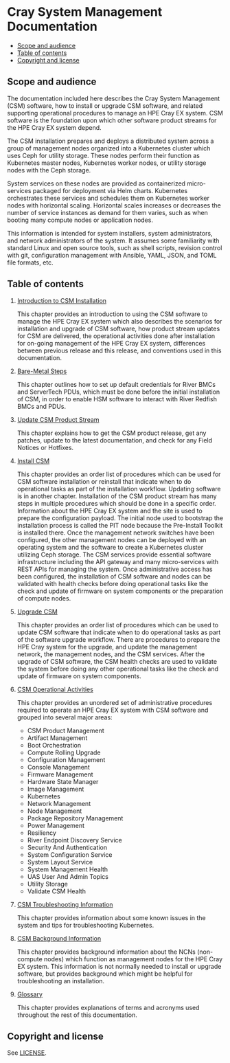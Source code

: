 # Cray System Management Documentation

* [Scope and audience](#scope-and-audience)
* [Table of contents](#table-of-contents)
* [Copyright and license](#copyright-and-license)

## Scope and audience

The documentation included here describes the Cray System Management (CSM) software, how to install
or upgrade CSM software, and related supporting operational procedures to manage an HPE Cray EX system.
CSM software is the foundation upon which other software product streams for the HPE Cray EX system depend.

The CSM installation prepares and deploys a distributed system across a group of management
nodes organized into a Kubernetes cluster which uses Ceph for utility storage. These nodes
perform their function as Kubernetes master nodes, Kubernetes worker nodes, or utility storage
nodes with the Ceph storage.

System services on these nodes are provided as containerized micro-services packaged for deployment
via Helm charts. Kubernetes orchestrates these services and schedules them on Kubernetes worker
nodes with horizontal scaling. Horizontal scales increases or decreases the number of service instances as
demand for them varies, such as when booting many compute nodes or application nodes.

This information is intended for system installers, system administrators, and network administrators
of the system. It assumes some familiarity with standard Linux and open source tools, such as shell
scripts, revision control with git, configuration management with Ansible, YAML, JSON, and TOML file formats, etc.

## Table of contents

1. [Introduction to CSM Installation](introduction/README.md)

   This chapter provides an introduction to using the CSM software to manage the HPE Cray EX system which
   also describes the scenarios for installation and upgrade of CSM software, how product stream updates
   for CSM are delivered, the operational activities done after installation for on-going management
   of the HPE Cray EX system, differences between previous release and this release, and conventions
   used in this documentation.

1. [Bare-Metal Steps](operations/bare_metal/Bare-Metal.md)

   This chapter outlines how to set up default credentials for River BMCs and
   ServerTech PDUs, which must be done before the initial installation of
   CSM, in order to enable HSM software to interact with River Redfish BMCs
   and PDUs.

1. [Update CSM Product Stream](update_product_stream/README.md)

   This chapter explains how to get the CSM product release, get any patches, update to the latest
   documentation, and check for any Field Notices or Hotfixes.

1. [Install CSM](install/README.md)

   This chapter provides an order list of procedures which can be used for CSM software installation or reinstall
   that indicate when to do operational tasks as part of the installation workflow. Updating software is in another chapter.
   Installation of the CSM product stream has many steps in multiple procedures which should be done in a
   specific order. Information about the HPE Cray EX system and the site is used to prepare the configuration
   payload. The initial node used to bootstrap the installation process is called the PIT node because the
   Pre-Install Toolkit is installed there. Once the management network switches have been configured, the other
   management nodes can be deployed with an operating system and the software to create a Kubernetes cluster
   utilizing Ceph storage. The CSM services provide essential software infrastructure including the API gateway
   and many micro-services with REST APIs for managing the system. Once administrative access has been configured,
   the installation of CSM software and nodes can be validated with health checks before doing operational tasks
   like the check and update of firmware on system components or the preparation of compute nodes.

1. [Upgrade CSM](upgrade/README.md)

   This chapter provides an order list of procedures which can be used to update CSM software that indicate when
   to do operational tasks as part of the software upgrade workflow. There are procedures to prepare the
   HPE Cray system for the upgrade, and update the management network, the management nodes, and the CSM services.
   After the upgrade of CSM software, the CSM health checks are used to validate the system before doing any other
   operational tasks like the check and update of firmware on system components.

1. [CSM Operational Activities](operations/README.md)

   This chapter provides an unordered set of administrative procedures required to operate an HPE Cray EX system with CSM software and grouped into several major areas:
   * CSM Product Management
   * Artifact Management
   * Boot Orchestration
   * Compute Rolling Upgrade
   * Configuration Management
   * Console Management
   * Firmware Management
   * Hardware State Manager
   * Image Management
   * Kubernetes
   * Network Management
   * Node Management
   * Package Repository Management
   * Power Management
   * Resiliency
   * River Endpoint Discovery Service
   * Security And Authentication
   * System Configuration Service
   * System Layout Service
   * System Management Health
   * UAS User And Admin Topics
   * Utility Storage
   * Validate CSM Health

1. [CSM Troubleshooting Information](troubleshooting/README.md)

   This chapter provides information about some known issues in the system and tips for troubleshooting Kubernetes.

1. [CSM Background Information](background/README.md)

   This chapter provides background information about the NCNs (non-compute nodes) which function as
   management nodes for the HPE Cray EX system. This information is not normally needed to install
   or upgrade software, but provides background which might be helpful for troubleshooting an installation.

1. [Glossary](glossary.md)

   This chapter provides explanations of terms and acronyms used throughout the rest of this documentation.

## Copyright and license

See [LICENSE](LICENSE).
